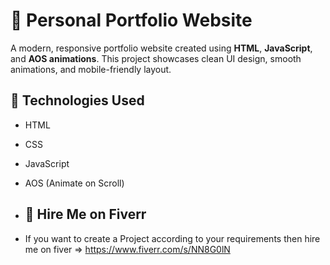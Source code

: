 # 🎨 Personal Portfolio Website

A modern, responsive portfolio website created using **HTML**, **JavaScript**, and **AOS animations**. This project showcases clean UI design, smooth animations, and mobile-friendly layout.

## 🔧 Technologies Used

- HTML
- CSS
- JavaScript
- AOS (Animate on Scroll)

- ## 💼 Hire Me on Fiverr

- If you want to create a Project according to your requirements then hire me on fiver => https://www.fiverr.com/s/NN8G0lN
